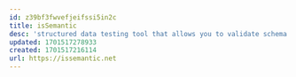 ```yaml
---
id: z39bf3fwvefjeifssi5in2c
title: isSemantic
desc: 'structured data testing tool that allows you to validate schema markup, rich snippets, Open Graph and Twitter Cards tags, visualize, generate and convert schema markup and structured data'
updated: 1701517278933
created: 1701517216114
url: https://issemantic.net
---
```

